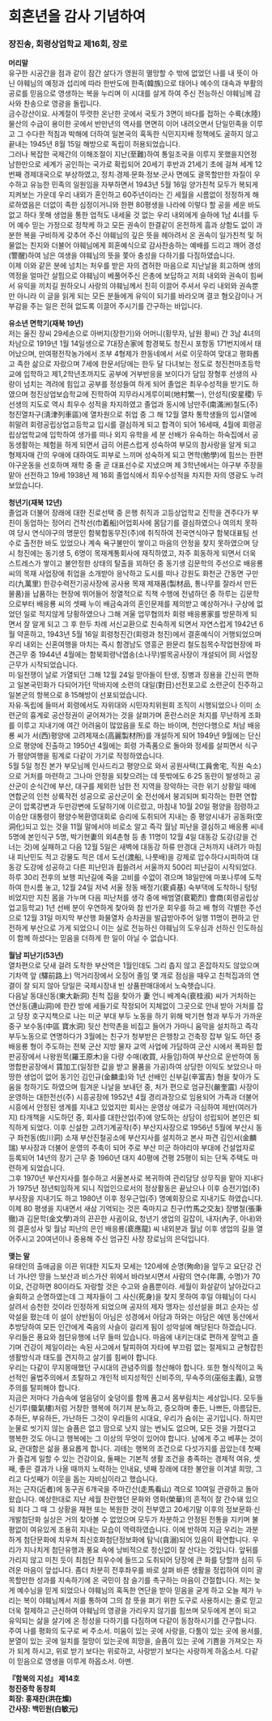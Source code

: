 # 회혼년을 감사 기념하여 <br>
### 장진송, 회령상업학교 제16회, 장로

**머리말**<br>
  유구한 시공간을 점과 같이 잠간 살다가 영원히 멸망할 수 밖에 없었던 나를 내 뜻이 아닌 야훼님의 예정과 섭리에 따라 한반도에 한족(韓族)으로 태어나
예수의 대속과 부활의 공로를  믿음으로 영생하는 복을 누리며 이 시대를 살게 하여 주신 전능하신 야훼님께 감사와 찬송으로 영광을 돌립니다. <br>
  금수강산이요. 사계절이 뚜렷한 온난한 곳에서 국토가 3면이 바다를 접하는 수륙(水陸)물산의 수급이 용이한 곳에서 반만년의 역사를 면면히 이어
내려오면서 단일민족을 이루고 그 수다한 적침과 박해에 더하여 일본국의 혹독한 식민지지배 정책에도 굴하지 않고 끝내는 1945년 8월 15일 
해방으로 독립이 허용되었습니다.<br>
  그러나 복잡한 국제간의 이해조절이 지난(至難)하여 통일조국을 이루지 못했을지언정 남한만으로 세계가 공인하는 국가로 확립되어 20세기 후반과
21세기 초에 걸쳐 세계 12번째 경제대국으로 부상하였고, 정치∙경제∙문화∙정보∙군사 면에도 괄목할만한 자질이 우수하고 유능한 민족의 일원임을 자부하면서
1943년 5월 16일 양가친척 모두가 복되게 지켜보는 가운데 우리 내외가 혼인하고 60주년이라는 긴 세월을 시름없이 정정하게 해로하였음은 더없이 족한
심정이거니와 한편 80평생을 나라에 이렇다 할 공을 세운 바도 없고 하다 못해 생업을 통한 업적도 내세울 것 없는 우리 내외에게 슬하에 1남 4녀를 두어
예수 믿는 가정으로 정착케 하고 모든 권속이 한결같이 온전하게 흠과 상함도 없이 과분한 복을 구비하게 갖추어 주신 야훼님의 깊은 뜻을 헤아려서 온 권속이 일가친척 및 허물없는 친지와 더불어 야훼님에게 회혼예식으로 감사찬송하는 예배를 드리고 깨어 경성(警醒)하여 남은 여생을 야훼님의 뜻을 쫓아 충성을 
다하기를 다짐하였습니다.<br>
  이제 이와 같은 분에 넘치는 처우를 받은 자의 겸허한 마음으로 지난날을 회고하며 생의 역정을 얼마간 살핌으로 야훼님이 베풀어주신 은총에 보답하고
저희 내외와 권속이 힘써서 유익을 끼치길 원하오니 사랑의 야훼님께서 친히 이끌어 주셔서 우리 내외와 권속뿐만 아니라 이 글을 읽게 되는 모든 분들에게
유익이 되기를 바라오며 결코 혐오감이나 거부감을 주는 일은 전혀 없도록 이끌어 주시기를 간구하는 바입니다.<br>

**유소년 면학기(재북 19년)**<br>
  저는 울진 장씨 29세손으로 아버지(장한기)와 어머니(황무자, 남원 황씨) 간 3남 4녀의 차남으로 1919년 1월 14일생으로 7대장손家에 함경북도 청진시 포항동
171번지에서 태어났으며, 만여평전작농가에서 조부 4형제가 한동네에서 서로 이웃하여 맞대고 평화롭고 족한 삶으로 자랐으며 7세에 한문서당에는 
한두 달 다녀보는 정도로 청진천마초등학교에 입학하고 제1,2학년초까지도 공부에 거부반응을 보이다가 담임 장형후 선생의 사랑이 넘치는 격려에 힘입고 공부를
정성들여 하게 되어 졸업은 최우수성적을 받기도 하였으며 청진상업보습학교에 진학하여 지무라시게루이찌(地村繁一), 안성직(安星稷) 두 선생의 지도로 역시
최우수 성적을 차지하였고 졸업과 동시에 남만주(南滿洲)철도(주)청진열차구(淸津列車區)에 열차원으로 취업 중 그 해 12월 열차 통학생들의 입시열에 휘말려
회령공립상업고등학교 입시를 결심하게 되고 합격이 되어 16세때, 4월에 회령공립상업학교에 입학하여 생가를 떠나 외지 유학을 세 분 선배가 유숙하는
하숙집에서 공동생활하는 체험을 하게 되면서 급히 어른스럽게 성숙하여 부모의 참사랑을 알게 되고 형제자매 간의 우애에 대하여도 피부로 느끼며 성숙하게
되고 면학(勉學)에 힘쓰는 한편 야구운동을 선호하며 재학 중 줄 곧 대표선수로 지냈으며 제 3학년에서는 야구부 주장을 맡아 선전하고 19세 1938년 제 16회
졸업식에서 최우수성적을 차지한 자의 영광도 누려 보았습니다.<br>

**청년기(재북 12년)**<br>
졸업과 더불어 장래에 대한 진로선택 중 은행 취직과 고등상업학교 진학을 견주다가 부친이 동업하는 정어리 건착선(巾着船)어업회사에 몸담기를 결심하였으나 여의치 못하여 당시 연식야구의 명문인 함북합동무진(주)에 취직하여 전국연식야구 함북대표팀 선수로 출전한 바도 있었으나 계속 욕구불만이 쌓이고 마음의 안정을 찾지 못하였으며 당시 청진에는 동기생 5, 6명이 목재계통회사에 재직하였고, 자주 회동하게 되면서 더욱 스트레스가 쌓이고 불안정한 상태의 탈출을 꾀하던 중 동기생 김문학의 주선으로 배응룡 씨의 목재 사업장에 취업을 소개받아 응낙하고 도시를 떠나 강원도 화천군 간동면 구만리(九萬里) 한강수력전기공사장에 공사용 목재 제재품(製材品, 통나무를 잘라서 만든 물품)을 납품하는 현장에 뛰어들어 정열적으로 직책 수행에 전념하던 중 하루는 김문학으로부터 배응룡 씨의 셋째 누이 배금숙과의 혼인문제를 제의받고 예상하거나 구상에 없었던 일로 적지않게 당황하였으나 그해 겨울 업무협의차 회령 배응룡家를 방문하게 되면서 잘 알게 되고 그 후 한두 차례 서신교환으로 친숙하게 되면서 자연스럽게 1942년 6월 약혼하고, 1943년 5월 16일 회령청진간(회령과 청진)에서 결혼예식이 거행되었으며 우리 내외는 신혼여행을 마치는 즉시 함경남도 영흥군 완문리 철도침목수작업현장에 파견근무 중 1944년 4월에는 함북회령낙엽송(소나무)벌목공사장이 개설되어 同 사업장 근무가 시작되었습니다.<br>
  미∙일전쟁이 날로 가열되던 그해 12월 24일 맏아들이 탄생, 징병과 징용을 간신히 면하고 일본국민화가 다되어가던 막바지에 소련의 대일(對日)선전포고로 소련군이 진주하고 일본군의 항복으로 8∙15해방이 선포되었습니다.<br>
  자유∙독립에 들떠서 회령에서도 자위대와 시민자치위원회 조직이 시행되었으나 이미 소련군의 흉계로 공산정권이 굳어져가는 것을 살펴가며 혼란스러운 처지를 무난하게 조화를 이루고 지내기에 여간 어려움이 많았음을 토로 하는 바이며, 천만다행으로 처남 배응룡 씨가 서(西)평양에 고려제재소(高麗製材所)를 개설하게 되어 1949년 9월에는 단신으로 평양에 진출하고 1950년 4월에는 회령 가족품으로 돌아와 정세를 살피면서 식구가 평양여행을 핑계로 다같이 가기로 작정하였습니다.<br>
  5월 5일 청진 본가 부모님께 인사드리고 평양으로 와서 공원사택(工員舍宅, 직원 숙소)으로 거처를 마련하고 그나마 안정을 되찾으려는 데 뜻밖에도 6∙25 동란이 발생하고 공산군이 순식간에 부산, 대구를 제외한 남한 전 지역을 장악하는 극한 위기 상황일 때에 연합군의 인천 상륙작전 성공으로 공산군이 全 전선에서 붕괴되며 퇴각하는 한편 연합군이 압록강변과 두만강변에 도달하기에 이르렀고, 마침내 10월 20일 평양을 점령하고 이승만 대통령이 평양수복환영대회로 승리에 도취되어 지내는 중 평양시내가 공동화(空洞化)되고 있는 것을 11월 말에서야 비로소 알고 즉각 월남 피난을 결심하고 배응룡 씨네 5명에 본인식구 5명, 박기현妻의 외4촌형 등 총 11명이 12월 4일 대동강 도강(강을 건너는 것)에 실패하고 다음 12월 5일은 새벽에 대동강 하류 만경대 근처까지 내려가 마침내 피난민도 적고 강물도 적은 데서 도선(渡船, 나룻배)을 강제로 압수하다시피하여 대동강 도강에 성공하고 다른 피난민과 휩쓸려서 서울까지 500리 피난길이 시작되었다. <br>
  하루 30리 전후의 보행 피난길에 죽을 고비를 수없이 겪으며 18일만에 마포나루에 도착하여 한시름 놓고, 12월 24일 저녁 서울 정동 배정기(裵貞基) 숙부댁에 도착하니 텅텅 비었지만 지친 몸을 가누며 다음 피난처를 생각 중에 배범열(裵範烈) 會商(회령공립상업고등학교) 1년 선배 분이 우연하게 찾아와 참 반가운 회우를 하고 배 형의 각별한 주선으로 12월 31일 마지막 부산행 화물열차 승차권을 발급받아주어 일행 11명이 편하고 안전하게 부산으로 가게 되었으니 이는 실로 전능하신 야훼님의 도우심과 선하신 인도하심이 함께 하셨다는 믿음을 더하게 한 일이 아닐 수 없습니다.<br>
  
  **월남 피난기(53년)**<br>
  열차편으로 닷새 걸려 도착한 부산역은 1월인데도 그리 춥지 않고 혼잡하지도 않았으며 기차역 앞 (驛前路上) 먹거리장에서 오징어 졸임 몇 개로 점심을 때우고 친척집과의 연결이 잘 되지 않아 당일은 국제시장내 빈 상품판매대에서 노숙햇습니다.<br>
  다음날 동대신동(東大新洞) 친척 집을 찾아가 妻 언니 배계숙(裵桂淑) 씨가 거처하는 연산동(連山洞)에 한칸 방에 세들기로 작정되어 지체없이 그곳으로 안내 받아 거처를 잡고 당장 호구지책으로 나는 미군 부대 부두 노동을 하기 위해 박기현 형과 부두가 가까운 중구 보수동(中區 寶水洞) 뒷산 천막촌을 비집고 들어가 가마니 움막을 설치하고 즉각 부두노동으로 연명하다가 3월에는 친구가 청부받은 은행창고 건축장 잡부 일도 하던 중 배응룡 형이 주도하는 전북 군산 지방 물자 교역 사업에 가담하여 군산 시에서 폭파된 합판공장에서 나왕원목(羅王原木)을 다량 수매(收買, 사들임)하여 부산으로 운반하여 동명합판공장에서 賃加工(일정한 값을 받고 물품을 가공)하여 상당한 이익도 보았으나 마땅한 생업이 없어 동기인 김인규(金麟圭)와 1년 선배인 신부길(辛富吉) 형을 찾아가 도움을 청하기도 하였으며 힘겨운 나날을 보내던 중, 처가 편으로 엄규진(嚴奎震) 사장이 운영하는 대한전선(주) 시흥공장에 1952년 4월 경리과장으로 임용되어 가족과 더불어 시흥에서 안정된 생계를 지내고 있었지만 회사는 운영상 애로가 극심하여 제반(여러가지) 타개책을 시도하던 중, 회사를 대한산업(주)에 양도하는 상담이 성립되어 본인은 퇴직하게 되었다. 이후 신설한 고려기계공작(주) 부산지사장으로 1956년 5월에 부산시 동구 좌천동(佐川洞) 소재 부산진철공소에 부산지사를 설치하고 본사 파견 김인서(金麟瑞) 부사장과 더불어 운영의 주축이 되어 주로 부산 미군 하야리야 부대에 건설업자로 등록되어 14년의 장기 근무 중 1960년 대지 40평에 건평 25평이 되는 단독 주택도 마련하게 되었습니다.<br>
  그후 1970년 부산지사를 철수하고 서울본사로 복귀하여 관리담당 상무직을 맡아 지내다가 1975년 정년퇴임하게 되니 직업인으로서의 정상활동은 끝났으나 이후 승전기업(주) 부사장을 지내기도 하고 1980년 이후 정우근업(주) 명예회장으로 지내기도 하였습니다.<br>
  이제 80 평생을 지내면서 새삼 기억되는 것은 죽마지교 친구(竹馬之交友) 장병철(張秉徹)과 김문학(金文學)과의 끈끈한 사귐이요, 청년기 생업의 길잡이, 내자(內子, 아내)와의 결혼성사 및 월남 피난의 은인 배응룡(裵應龍) 씨 내외분과 월남 이후 생업의 길을 열어주시고 20여년이나 중용해 주신 엄규진 사장 장로님의 은덕입니다.<br>
  
**맺는 말**<br>
유태인의 출애굽을 이끈 위대한 지도자 모세는 120세에 순명(殉命)을 앞두고 요단강 건너 가나안 땅을 느보산과 비스가산 위에서 바라보시면서 사람의 연수(年壽, 수명)가 70이요,  건강하면 80이라도 자랑할 것은 수고와 슬픔뿐이라. 세월이 화살같이 날아갔다고 술회하고 순명하였는데 그 제자들이 그 사신(死身)을 찾지 못하여 후일 야훼님이 다시 살려서 승천한 것이라 인정하게 되었으며 공자의 제자 맹자는 성선설을 펴고 순자는 성악설을 폈는데 이 설이 상반됨이 아님은 성경에서 아담과 하와는 아담은 에덴 동산에서 추방당하여 모든 인간에게 죽음의 사슬이 걸리게 됨이 성악설에 해당된다 하겠습니다.<br>
우리들은 풍요와 첨단유행에 너무 들떠 있습니다. 마음에 내키는대로 편하게 잘먹고 즐기며 건강이 제일이라는 속된 사고에서 탈피하여 자타에 부끄럼 없는 절제되고 균형잡힌 생활방식과 태도를 견지하고 살기를 힘써야 합니다.<br>
  우리는 다같이 무지몽매했던 구시대의 관념주의를 청산해야 합니다. 또한 형식적이고 독선적인 율법주의에서 초탈하고 개인적 비지성적인 신비주의, 무속주의(巫俗主義), 요행주의를 탈피해야 합니다.<br>
  지금은 저마다 가슴속에 얼음덩이 숯덩이를 함께 품고서 몸부림치는 세상입니다. 모두들 신기루(蜃氣樓)처럼 거창한 행복에 허기져 분노하고, 증오하며 좋든, 나쁘든, 아름답든, 추하든, 부유하든, 가난하든 그것이 우리들의 시대요, 우리가 숨쉬는 공기입니다. 하지만 눈물로 씻기지 않는 슬픔은 없고 땀으로 낫지 않는 번뇌도 없으며, 모든 것을 가졌다고 행복한 것도 아니고 행복에는 그 이상의 무엇이 있어야 합니다. 남에게 주고 베푸는 것이요, 관대함은 삶을 풍요롭게 합니다. 괴테는 행복의 조건으로 다섯가지를 꼽았는데 첫째가 즐겁게 일할 수 있는 건강이요, 둘째는 기본적 생활 조건을 충족하는 경제적 여유, 셋째, 좋은 결과가 나올 때까지 노력하는 인내요, 넷째 장래에 대한 불안을 이겨낼 희망, 그리고 다섯째가 이웃을 돕는 자비심이라고 했습니다.<br>
  저는 근자(近者)에 동구권 6개국을 주마간산(走馬看山) 격으로 10여일 관광하고 돌아왔습니다. 예상한대로 지난 세월 찬란했던 문화와 영화(榮華)의 흔적이 잘 간수돼 있으되 죄다 그 때 그 상황을 재현 또는 복원한 것이 전부였고 20세기말 이후의 정보문화∙신개발첨단화 실상은 거의 찾아볼 수 없었으며 모두가 차분하고 안정된 전통을 지키며 불평없이 여유있게 조용히 지내는 모습이 역력하였습니다. 이에 반하여 지금 우리는 과분하게 첨단문화에 치우쳐 최신호화첨단정보화에 탐닉(貪溺)되어 있음이 확연합니다. 우리가 지나치게 첨단유행과 풍요 속에 낭비적으로 정신없이 잘 산다는 것입니다. 앞뒤를 가리지 않고 미친 듯이 최첨단 최우수에 들뜨고 도취되어 당장에 큰 화를 당할까 심히 두려운 마음이 앞섭니다. 좀더 차분히 전후좌우를 바로 살펴 바른 생활을 정립하여 이미 괄목할만한 성과를 지속하기에 온 국민이 참 슬기를 촉구하는 마음이 간절합니다. 저는 늦게 예수님을 믿게 되었으나 야훼님의 혹독한 연단을 받아 믿음을 굳게 하고 오늘 제가 누리는 복이 야훼님께서 저를 통하여 그의 참 뜻을 펴기 위한 도구로 사용하시는 줄로 믿고 더욱 절제하고 근신하여 야훼님의 영광을 가리우지 않기를 힘쓰며 모두에게 본이 되고 유익되는 삶을 살기에 온 정성을 다하기를 다짐하며 다같이 동참하시기를 간구합니다.<br>
  주여 나를 평화의 도구로 써 주소서. 미움이 있는 곳에 사랑을, 다툼이 있는 곳에 용서를, 분열이 있는 곳에 일치를 절망이 있는곳에 희망을, 슬픔이 있는 곳에 기쁨을 가져오는 자가 되게 하시고, 위로 받기 보다는 위로하고, 사랑받기 보다는 사랑하게 하옵소서. 다같이 믿음으로 영생을 이루게 하옵소서. 아멘.<br>


**『함북의 지성』 제14호<br>
청진중학 동창회<br>
회장: 홍재찬(洪在燦)<br>
간사장: 백민원(白敏元)**

